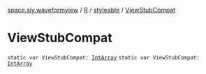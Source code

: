 [space.siy.waveformview](../../index.md) / [R](../index.md) / [styleable](index.md) / [ViewStubCompat](./-view-stub-compat.md)

# ViewStubCompat

`static var ViewStubCompat: `[`IntArray`](https://kotlinlang.org/api/latest/jvm/stdlib/kotlin/-int-array/index.html)
`static var ViewStubCompat: `[`IntArray`](https://kotlinlang.org/api/latest/jvm/stdlib/kotlin/-int-array/index.html)